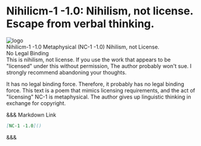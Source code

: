 <link rel="stylesheet" href="https://sinh76821661.github.io/Nihilicm-1/css/style.css">
<h1>Nihilicm-1 -1.0: Nihilism, not license. Escape from verbal thinking.</h1><div class="license">
<img class="license-logo" alt="logo" src="https://firebasestorage.googleapis.com/v0/b/mathlog-361213.appspot.com/o/uploads%2Fmathdown%2FgqvceW8soR94vwUoys8e.jpg?alt=media"/>
<div class="license-title">Nihilicm-1 -1.0 Metaphysical (NC-1 -1.0)
Nihilism, not License.</div>

<div class="license-main">
<div class="license-title-2">No Legal Binding</div>
This is nihilism, not license.
If you use the work that appears to be "licensed" under this without permission,
The author probably won't sue. I strongly recommend abandoning your thoughts.

It has no legal binding force. Therefore, it probably has no legal binding force.
This text is a poem that mimics licensing requirements, and the act of "licensing" NC-1 is metaphysical.
The author gives up linguistic thinking in exchange for copyright.


</div></div></details>

&&& Markdown Link
```markdown
[NC-1 -1.0]()
```
&&&
